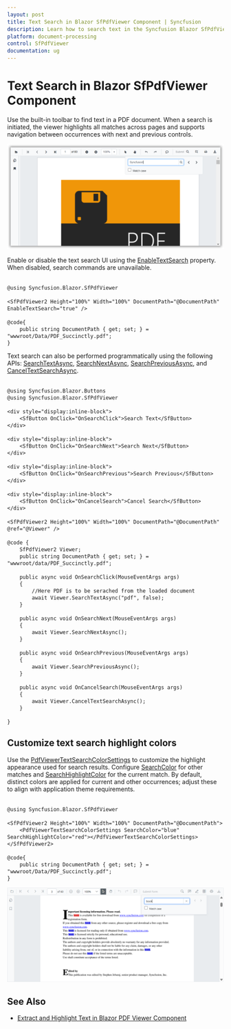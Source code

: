 ```yaml
---
layout: post
title: Text Search in Blazor SfPdfViewer Component | Syncfusion
description: Learn how to search text in the Syncfusion Blazor SfPdfViewer, enable or disable the search, and perform programmatic search operations.
platform: document-processing
control: SfPdfViewer
documentation: ug
---
```


# Text Search in Blazor SfPdfViewer Component

Use the built-in toolbar to find text in a PDF document. When a search is initiated, the viewer highlights all matches across pages and supports navigation between occurrences with next and previous controls.

![Blazor SfPdfViewer text search](../blazor-classic/images/blazor-pdfviewer-text-search.png)

Enable or disable the text search UI using the [EnableTextSearch](https://help.syncfusion.com/cr/blazor/Syncfusion.Blazor.SfPdfViewer.PdfViewerBase.html#Syncfusion_Blazor_SfPdfViewer_PdfViewerBase_EnableTextSearch) property. When disabled, search commands are unavailable.

```cshtml

@using Syncfusion.Blazor.SfPdfViewer

<SfPdfViewer2 Height="100%" Width="100%" DocumentPath="@DocumentPath" EnableTextSearch="true" />

@code{
    public string DocumentPath { get; set; } = "wwwroot/Data/PDF_Succinctly.pdf";
}

```

Text search can also be performed programmatically using the following APIs: [SearchTextAsync](https://help.syncfusion.com/cr/blazor/Syncfusion.Blazor.SfPdfViewer.PdfViewerBase.html#Syncfusion_Blazor_SfPdfViewer_PdfViewerBase_SearchTextAsync_System_String_System_Boolean_), [SearchNextAsync](https://help.syncfusion.com/cr/blazor/Syncfusion.Blazor.SfPdfViewer.PdfViewerBase.html#Syncfusion_Blazor_SfPdfViewer_PdfViewerBase_SearchNextAsync), [SearchPreviousAsync](https://help.syncfusion.com/cr/blazor/Syncfusion.Blazor.SfPdfViewer.PdfViewerBase.html#Syncfusion_Blazor_SfPdfViewer_PdfViewerBase_SearchPreviousAsync), and [CancelTextSearchAsync](https://help.syncfusion.com/cr/blazor/Syncfusion.Blazor.SfPdfViewer.PdfViewerBase.html#Syncfusion_Blazor_SfPdfViewer_PdfViewerBase_CancelTextSearchAsync).

```cshtml

@using Syncfusion.Blazor.Buttons
@using Syncfusion.Blazor.SfPdfViewer

<div style="display:inline-block">
    <SfButton OnClick="OnSearchClick">Search Text</SfButton>
</div>

<div style="display:inline-block">
    <SfButton OnClick="OnSearchNext">Search Next</SfButton>
</div>

<div style="display:inline-block">
    <SfButton OnClick="OnSearchPrevious">Search Previous</SfButton>
</div>

<div style="display:inline-block">
    <SfButton OnClick="OnCancelSearch">Cancel Search</SfButton>
</div>

<SfPdfViewer2 Height="100%" Width="100%" DocumentPath="@DocumentPath" @ref="@Viewer" />

@code {
    SfPdfViewer2 Viewer;
    public string DocumentPath { get; set; } = "wwwroot/data/PDF_Succinctly.pdf";

    public async void OnSearchClick(MouseEventArgs args)
    {
        //Here PDF is to be serached from the loaded document
        await Viewer.SearchTextAsync("pdf", false);
    }

    public async void OnSearchNext(MouseEventArgs args)
    {
        await Viewer.SearchNextAsync();
    }

    public async void OnSearchPrevious(MouseEventArgs args)
    {
        await Viewer.SearchPreviousAsync();
    }

    public async void OnCancelSearch(MouseEventArgs args)
    {
        await Viewer.CancelTextSearchAsync();
    }

}

```

## Customize text search highlight colors

Use the [PdfViewerTextSearchColorSettings](https://help.syncfusion.com/cr/blazor/Syncfusion.Blazor.SfPdfViewer.PdfViewerTextSearchColorSettings.html) to customize the highlight appearance used for search results. Configure [SearchColor](https://help.syncfusion.com/cr/blazor/Syncfusion.Blazor.SfPdfViewer.PdfViewerTextSearchColorSettings.html#Syncfusion_Blazor_SfPdfViewer_PdfViewerTextSearchColorSettings_SearchColor) for other matches and [SearchHighlightColor](https://help.syncfusion.com/cr/blazor/Syncfusion.Blazor.SfPdfViewer.PdfViewerTextSearchColorSettings.html#Syncfusion_Blazor_SfPdfViewer_PdfViewerTextSearchColorSettings_SearchHighlightColor) for the current match. By default, distinct colors are applied for current and other occurrences; adjust these to align with application theme requirements.

```cshtml

@using Syncfusion.Blazor.SfPdfViewer

<SfPdfViewer2 Height="100%" Width="100%" DocumentPath="@DocumentPath">
    <PdfViewerTextSearchColorSettings SearchColor="blue" SearchHighlightColor="red"></PdfViewerTextSearchColorSettings>
</SfPdfViewer2>

@code{
    public string DocumentPath { get; set; } = "wwwroot/Data/PDF_Succinctly.pdf";
}

```

![Blazor SfPdfViewer text search highlight color customization](./images/blazor-pdfviewer-text-search-settings.png)

## See Also

* [Extract and Highlight Text in Blazor PDF Viewer Component](./faqs/how-to-extract-particular-text-and-highlight)